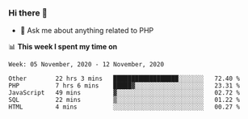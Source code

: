 ### Hi there 👋

<!--
**mustafaculban/mustafaculban** is a ✨ _special_ ✨ repository because its `README.md` (this file) appears on your GitHub profile.

Here are some ideas to get you started:

- 🌱 I’m currently learning ...
- 👯 I’m looking to collaborate on ...
- 🤔 I’m looking for help with ...
- 📫 How to reach me: ...
- 😄 Pronouns: ...
- ⚡ Fun fact: ...

-->
- 💬 Ask me about anything related to PHP


📊 **This week I spent my time on**
<!--START_SECTION:waka-->
```text
Week: 05 November, 2020 - 12 November, 2020

Other        22 hrs 3 mins   ██████████████████░░░░░░░   72.40 % 
PHP          7 hrs 6 mins    █████▓░░░░░░░░░░░░░░░░░░░   23.31 % 
JavaScript   49 mins         ▓░░░░░░░░░░░░░░░░░░░░░░░░   02.72 % 
SQL          22 mins         ▒░░░░░░░░░░░░░░░░░░░░░░░░   01.22 % 
HTML         4 mins          ░░░░░░░░░░░░░░░░░░░░░░░░░   00.27 % 
```
<!--END_SECTION:waka-->
